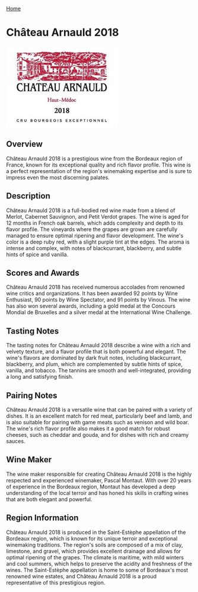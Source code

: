 [Home](#url=)

# Château Arnauld 2018

![Château Arnauld 2018](wine-09.jpg)

## Overview
Château Arnauld 2018 is a prestigious wine from the Bordeaux region of France, known for its exceptional quality and rich flavor profile. This wine is a perfect representation of the region's winemaking expertise and is sure to impress even the most discerning palates.

## Description
Château Arnauld 2018 is a full-bodied red wine made from a blend of Merlot, Cabernet Sauvignon, and Petit Verdot grapes. The wine is aged for 12 months in French oak barrels, which adds complexity and depth to its flavor profile. The vineyards where the grapes are grown are carefully managed to ensure optimal ripening and flavor development. The wine's color is a deep ruby red, with a slight purple tint at the edges. The aroma is intense and complex, with notes of blackcurrant, blackberry, and subtle hints of spice and vanilla.

## Scores and Awards
Château Arnauld 2018 has received numerous accolades from renowned wine critics and organizations. It has been awarded 92 points by Wine Enthusiast, 90 points by Wine Spectator, and 91 points by Vinous. The wine has also won several awards, including a gold medal at the Concours Mondial de Bruxelles and a silver medal at the International Wine Challenge.

## Tasting Notes
The tasting notes for Château Arnauld 2018 describe a wine with a rich and velvety texture, and a flavor profile that is both powerful and elegant. The wine's flavors are dominated by dark fruit notes, including blackcurrant, blackberry, and plum, which are complemented by subtle hints of spice, vanilla, and tobacco. The tannins are smooth and well-integrated, providing a long and satisfying finish.

## Pairing Notes
Château Arnauld 2018 is a versatile wine that can be paired with a variety of dishes. It is an excellent match for red meat, particularly beef and lamb, and is also suitable for pairing with game meats such as venison and wild boar. The wine's rich flavor profile also makes it a good match for robust cheeses, such as cheddar and gouda, and for dishes with rich and creamy sauces.

## Wine Maker
The wine maker responsible for creating Château Arnauld 2018 is the highly respected and experienced winemaker, Pascal Montaut. With over 20 years of experience in the Bordeaux region, Montaut has developed a deep understanding of the local terroir and has honed his skills in crafting wines that are both elegant and powerful.

## Region Information
Château Arnauld 2018 is produced in the Saint-Estèphe appellation of the Bordeaux region, which is known for its unique terroir and exceptional winemaking traditions. The region's soils are composed of a mix of clay, limestone, and gravel, which provides excellent drainage and allows for optimal ripening of the grapes. The climate is maritime, with mild winters and cool summers, which helps to preserve the acidity and freshness of the wines. The Saint-Estèphe appellation is home to some of Bordeaux's most renowned wine estates, and Château Arnauld 2018 is a proud representative of this prestigious region.
